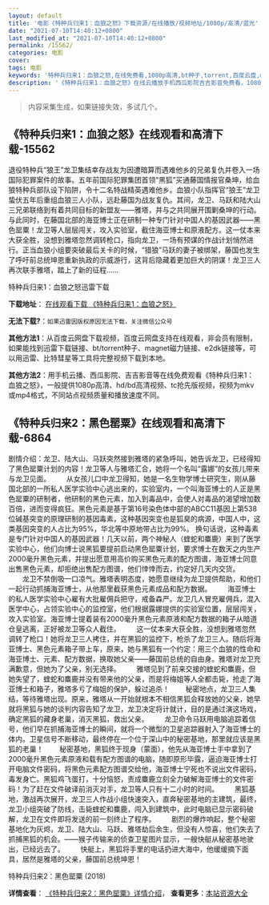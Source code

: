 ```yaml
---
layout: default
title: '电影《特种兵归来1：血狼之怒》下载资源/在线播放/视频地址/1080p/高清/蓝光'
date: "2021-07-10T14:40:12+0800"
last_modified_at: "2021-07-10T14:40:12+0800"
permalink: /15562/
categories: 电影
cover:
tags: 电影
keywords: '特种兵归来1：血狼之怒,在线免费看,1080p高清,bt种子,torrent,百度云盘,magnet,磁力链,迅雷下载资源'
description: '《特种兵归来1：血狼之怒》在线云播放手机西瓜影院吉吉影音免费看，1080p高清bd/hd未删减完整版和tc抢先枪版，mkv/mp4格式，附带bt/torrent种子、magnet/磁力链、百度云盘、网盘资源迅雷下载链接'
---
```


>内容采集生成，如果链接失效，多试几个。


## 《特种兵归来1：血狼之怒》在线观看和高清下载-15562

退役特种兵“狼王”龙卫集结幸存战友为因遭暗算而遇难他乡的兄弟复仇并卷入一场国际犯罪案件的故事。五年前国际犯罪集团首领“黑狐”买通藤国情报官桑坤，给血狼特种兵部队设下陷阱，令十二名特战精英遇难他乡。血狼小队指挥官“狼王”龙卫蛰伏五年后重组血狼三人小队，远赴藤国为战友复仇。其间，龙卫、马跃和陆大山三兄弟联络到有着共同目标的新盟友——雅塔，并与之共同展开围剿桑坤的行动。与此同时，在藤国北部的海亚博士正在研制一种专门针对中国人的基因武器——黑色罂粟！龙卫等人层层闯关，攻入实验室，截住海亚博士和原液配方。这一仗本来大获全胜，没想到雅塔忽然调转枪口，指向龙卫，一场有预谋的作战计划悄然进行。正当血狼小组要突破最后关卡的时候，“猎狼”马跃的妻子被绑架，藤国也发生了呼吁前总统坤恩重新执政的示威游行，这背后隐藏着更加巨大的阴谋！龙卫三人再次联手雅塔，踏上了新的征程……


特种兵归来1：血狼之怒迅雷下载

**下载地址**： [在线观看下载 《特种兵归来1：血狼之怒》](https://www.993dy.com//vod-detail-id-33948.html) 


**无法下载?**：`如果迅雷因版权原因无法下载，关注微信公众号 `

**其他方法1**：从百度云网盘下载视频，百度云网盘支持在线观看，非会员有限制，如果能找到迅雷下载链接、bt/torrent种子、magnet磁力链接、e2dk链接等，可以用迅雷、比特彗星等工具将完整视频下载到本地。

**其他方法2**：用手机云播、西瓜影院、吉吉影音等在线免费观看《特种兵归来1：血狼之怒》，一般提供1080p高清、hd/bd高清视频、tc抢先版视频，视频为mkv或mp4格式，不同站点视频质量和播放速度不同。


## 《特种兵归来2：黑色罂粟》在线观看和高清下载-6864

剧情介绍：龙卫、陆大山、马跃突然接到雅塔的紧急呼叫，她告诉龙卫，已经得知了黑色罂粟计划的内容！龙卫等人与雅塔汇合，她将一个名叫“露娜”的女孩儿带来与龙卫见面。 　　从女孩儿口中龙卫得知，她是一名生物学博士研究生，刚从藤国北部的一所私人医学实验中心逃出来的，实验室内，一个叫海亚博士的人正是黑色罂粟的研制者，他研制的黑色元素，加入到毒品中，会使人对毒品的渴望增加数百倍，进而变得疯狂。黑色元素是基于第16号染色体中部的ABCC11基因上第538位碱基突变的原理研制的基因毒素，这种基因突变也是狐臭的病源，中国人中，这类基因突变的人占比为95%，华北等中原地带占比为99%。 换句话说，这种毒素是专门针对中国人的基因武器！几天以前，两个神秘人（蝰蛇和麋鹿）来到了医学实验中心，他们向博士说黑狐要提前启动黑色罂粟计划，要求博士在数天之内生产2000毫升黑色元素，并提出愿意用高价购买黑色元素的配方图谱，海亚博士同意出售黑色元素，却拒绝出售配方图谱，他们悻悻而去，约定好几天内交货。 　　龙卫不禁倒吸一口凉气。雅塔表明态度，她愿意继续为龙卫提供帮助，和他们一起行动抓捕海亚博士，从他那里截获黑色元素成品和配方数据。 　　海亚博士的私人医学实验中心雇有大批雇佣兵把守，戒备森严。龙卫几人冒充雇佣兵，混入医学中心，占领实验中心的监控室，他们根据露娜提供的实验室位置，层层闯关，攻入实验室。海亚博士提着装有2000毫升黑色元素原液和配方数据的箱子从暗道仓皇逃离，正好被龙卫等众人截住。 　　这一仗本来大获全胜，没想到雅塔忽然调转了枪口！她将龙卫三人拷住，并在黑狐的监控下，枪杀了龙卫三人。随后将海亚博士、黑色元素箱子带上车，原来，她与黑狐有一个约定：用三个血狼的性命和海亚博士、元素、配方数据，换取她父亲——藤国前总统的自由身。雅塔对龙卫充满歉意，但她为了父亲，别无选择。 　　雅塔见到了前来交接的蝰蛇和麋鹿，但她失望了，蝰蛇和麋鹿并没有带来他的父亲，而是将梅姐等人全都击毙，抢走了海亚博士和箱子，雅塔多亏了梅姐的保护，躲过追杀！ 　　秘密地点，龙卫三人集结，等待雅塔出现。原来，雅塔从一开始就根本不相信黑狐会释放她的父亲，她早就将黑狐与她的谈判内容告知了龙卫，龙卫决定将计就计，目的是通过演这场戏，确定黑狐的藏身老巢，消灭黑狐，救出父亲。 　　龙卫命令马跃用电脑追踪着信号，他们早在抓捕海亚博士的瞬间，就将一个微型的卫星追踪器射入了海亚博士的体内。卫星信号不断移动，最终停在一个位于深山中的秘密基地，那里就应该是黑狐的老巢！ 　　秘密基地，黑狐终于现身（蒙面），他先从海亚博士手中拿到了2000毫升黑色元素原液和载有配方图谱的电脑，随即原形毕露，逼迫海亚博士打开电脑文件密码，将黑色元素配方图谱交给他，海亚博士宁死也不说出文件密码，毒发身亡。黑狐鸡飞蛋打，十分恼怒，责成麋鹿立刻全力破解海亚博士的文件密码！为了赶在文件破译前消灭对手，龙卫等人只有十二小时的时间。 　　黑狐基地，激战再次展开，龙卫三人作战小组快速突入，直奔秘密基地的主建筑，最终，龙卫小组突破了防线，击毙蝰蛇和麋鹿，闯入到建筑中，此时电脑已显示密码破解，龙卫在文件即将发送的前一刻终止了程序。 　　剧烈的爆炸响起，整个秘密基地化为灰烬，龙卫、陆大山、马跃、雅塔劫后余生，但没有人惊喜，他们失去了抓捕黑狐的机会。——猴子传输来的侦查卫星图片显示，一艘快艇从秘密基地驶出，已经远去了。 　　快艇上，黑狐将手里的电话扔进大海中，他缓缓摘下面具，居然是雅塔的父亲，藤国前总统坤恩！


特种兵归来2：黑色罂粟 (2018)

**详情查看**： [《特种兵归来2：黑色罂粟》详情介绍](/movie/6864/)， **查看更多**：[本站资源大全](/movie/t/all/)

